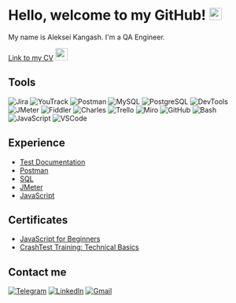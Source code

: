 # Hello, welcome to my GitHub! <img src="https://media.giphy.com/media/hvRJCLFzcasrR4ia7z/giphy.gif" height="25" >

My name is Aleksei Kangash. I'm a QA Engineer.

<a href="https://docs.google.com/document/d/1v6FGGZ4R-GKmc_nduNTp242K_vNcTGjFkY0nL8N4oE8/edit?usp=sharing" target="_blank">Link to my CV</a> <img src="https://media.giphy.com/media/v1.Y2lkPTc5MGI3NjExdWd5bXd6NXYxZDA3a3NvODM3Z2EzaGl1bnZrNGk3djAwd21rcmNzdSZlcD12MV9pbnRlcm5hbF9naWZfYnlfaWQmY3Q9ZQ/iigp4VDyf5dCLRlGkm/giphy.gif" height="25" >

## Tools

![Jira](https://img.shields.io/badge/jira-316192?style=for-the-badge&logo=jira&logoColor=white)
![YouTrack](https://img.shields.io/badge/YouTrack-b4b6b8?style=for-the-badge&logo=jetbrains&logoColor=333333)
![Postman](https://img.shields.io/badge/Postman-FF6C37?style=for-the-badge&logo=postman&logoColor=white)
![MySQL](https://img.shields.io/badge/MySQL-007d7d?style=for-the-badge&logo=mysql&logoColor=white)
![PostgreSQL](https://img.shields.io/badge/PostgreSQL-316192?style=for-the-badge&logo=postgresql&logoColor=white)
![DevTools](https://img.shields.io/badge/DevTools-fbc116?style=for-the-badge&logo=googlechrome&logoColor=333333)
![JMeter](https://img.shields.io/badge/JMeter-961728?style=for-the-badge&logo=apachejmeter&logoColor=f49124)
![Fiddler](https://img.shields.io/badge/Fiddler-2cac43?style=for-the-badge&logo=progress&logoColor=white)
![Charles](https://img.shields.io/badge/Charles-007d7d?style=for-the-badge&logo=coil&logoColor=white)
![Trello](https://img.shields.io/badge/Trello-316192?style=for-the-badge&logo=trello&logoColor=white)
![Miro](https://img.shields.io/badge/Miro-ffd030?style=for-the-badge&logo=miro&logoColor=050038)
![GitHub](https://img.shields.io/badge/GitHub-333333?style=for-the-badge&logo=github&logoColor=b4b6b8)
![Bash](https://img.shields.io/badge/Bash-f05033?style=for-the-badge&logo=git&logoColor=white)
![JavaScript](https://img.shields.io/badge/javascript-333333?style=for-the-badge&logo=javascript&logoColor=%23F7DF1E)
![VSCode](https://img.shields.io/badge/VSCode-007acc?style=for-the-badge&logo=visualstudio&logoColor=white)

## Experience

- [Test Documentation](https://github.com/kangash/Test-Documentation)
- [Postman](https://github.com/kangash/Postman)
- [SQL](https://github.com/kangash/SQL)
- [JMeter](https://github.com/kangash/JMeter)
- [JavaScript](https://github.com/kangash/JavaScript)

<!-- ## My CV
  <a href="https://docs.google.com/document/d/1OgiXz-uFInlL7NvYfWvMFyv02pU6OLU_oy9NJZjutIo/edit?usp=sharing" target="_blank"><img alt="LinkToMyCV" src="https://img.shields.io/badge/Click here-333333?style=for-the-badge" /></a> -->

## Certificates

- [JavaScript for Beginners](https://drive.google.com/file/d/1UdXCh_Y05QoT0EMnD4SM7i853p1uxegW/view?usp=sharing)
- [CrashTest Training: Technical Basics](https://drive.google.com/file/d/1qhIAcg57z0qL6Km_P42uHUKfRvcdXrnf/view?usp=sharing)

## Contact me

[![Telegram](https://img.shields.io/badge/Telegram-333333?style=for-the-badge&logo=telegram)](https://t.me/kangash)
[![LinkedIn](https://img.shields.io/badge/LinkedIn-333333?style=for-the-badge&logo=linkedin)](https://www.linkedin.com/in/aleksei-kangash/)
[![Gmail](https://img.shields.io/badge/Gmail-333333?style=for-the-badge&logo=gmail)](mailto:kangash.aleksei@gmail.com)
